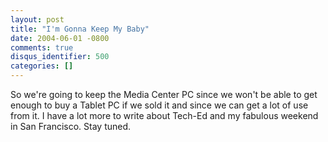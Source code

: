 ```yaml
---
layout: post
title: "I'm Gonna Keep My Baby"
date: 2004-06-01 -0800
comments: true
disqus_identifier: 500
categories: []
---
```

So we're going to keep the Media Center PC since we won't be able to get
enough to buy a Tablet PC if we sold it and since we can get a lot of
use from it. I have a lot more to write about Tech-Ed and my fabulous
weekend in San Francisco. Stay tuned.

